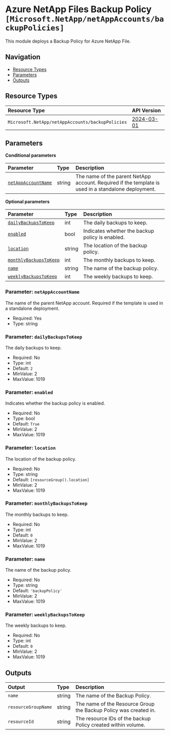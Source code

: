 # Azure NetApp Files Backup Policy `[Microsoft.NetApp/netAppAccounts/backupPolicies]`

This module deploys a Backup Policy for Azure NetApp File.

## Navigation

- [Resource Types](#Resource-Types)
- [Parameters](#Parameters)
- [Outputs](#Outputs)

## Resource Types

| Resource Type | API Version |
| :-- | :-- |
| `Microsoft.NetApp/netAppAccounts/backupPolicies` | [2024-03-01](https://learn.microsoft.com/en-us/azure/templates/Microsoft.NetApp/2024-03-01/netAppAccounts/backupPolicies) |

## Parameters

**Conditional parameters**

| Parameter | Type | Description |
| :-- | :-- | :-- |
| [`netAppAccountName`](#parameter-netappaccountname) | string | The name of the parent NetApp account. Required if the template is used in a standalone deployment. |

**Optional parameters**

| Parameter | Type | Description |
| :-- | :-- | :-- |
| [`dailyBackupsToKeep`](#parameter-dailybackupstokeep) | int | The daily backups to keep. |
| [`enabled`](#parameter-enabled) | bool | Indicates whether the backup policy is enabled. |
| [`location`](#parameter-location) | string | The location of the backup policy. |
| [`monthlyBackupsToKeep`](#parameter-monthlybackupstokeep) | int | The monthly backups to keep. |
| [`name`](#parameter-name) | string | The name of the backup policy. |
| [`weeklyBackupsToKeep`](#parameter-weeklybackupstokeep) | int | The weekly backups to keep. |

### Parameter: `netAppAccountName`

The name of the parent NetApp account. Required if the template is used in a standalone deployment.

- Required: Yes
- Type: string

### Parameter: `dailyBackupsToKeep`

The daily backups to keep.

- Required: No
- Type: int
- Default: `2`
- MinValue: 2
- MaxValue: 1019

### Parameter: `enabled`

Indicates whether the backup policy is enabled.

- Required: No
- Type: bool
- Default: `True`
- MinValue: 2
- MaxValue: 1019

### Parameter: `location`

The location of the backup policy.

- Required: No
- Type: string
- Default: `[resourceGroup().location]`
- MinValue: 2
- MaxValue: 1019

### Parameter: `monthlyBackupsToKeep`

The monthly backups to keep.

- Required: No
- Type: int
- Default: `0`
- MinValue: 2
- MaxValue: 1019

### Parameter: `name`

The name of the backup policy.

- Required: No
- Type: string
- Default: `'backupPolicy'`
- MinValue: 2
- MaxValue: 1019

### Parameter: `weeklyBackupsToKeep`

The weekly backups to keep.

- Required: No
- Type: int
- Default: `0`
- MinValue: 2
- MaxValue: 1019

## Outputs

| Output | Type | Description |
| :-- | :-- | :-- |
| `name` | string | The name of the Backup Policy. |
| `resourceGroupName` | string | The name of the Resource Group the Backup Policy was created in. |
| `resourceId` | string | The resource IDs of the backup Policy created within volume. |

